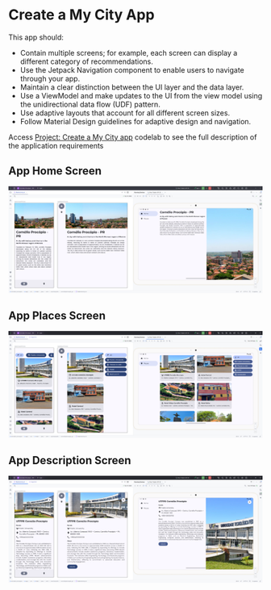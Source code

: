 # Create a My City App

This app should:

- Contain multiple screens; for example, each screen can display a different category of recommendations.
- Use the Jetpack Navigation component to enable users to navigate through your app.
- Maintain a clear distinction between the UI layer and the data layer.
- Use a ViewModel and make updates to the UI from the view model using the unidirectional data flow (UDF) pattern.
- Use adaptive layouts that account for all different screen sizes.
- Follow Material Design guidelines for adaptive design and navigation.

Access [Project: Create a My City app](https://developer.android.com/codelabs/basic-android-kotlin-compose-my-city) codelab to see the full description of the application requirements

## App Home Screen

![App Home Screen](screenshots/1.png)

## App Places Screen

![App Places Screen](screenshots/2.png)

## App Description Screen

![App Description Screen](screenshots/3.png)